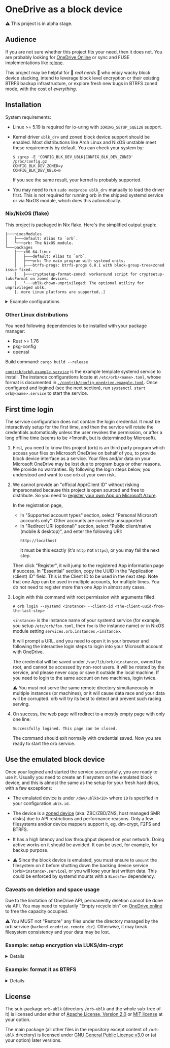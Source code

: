 # OneDrive as a block device

:warning: This project is in alpha stage.

## Audience

If you are not sure whether this project fits your need, then it does not. You
are probably looking for
[OneDrive Online](https://onedrive.live.com/) or sync and FUSE implementations
like [rclone](https://github.com/rclone/rclone).

This project may be helpful for :penguin: *real nerds* :penguin: who enjoy
wacky block device stacking, intend to leverage block level encryption or their
existing BTRFS backup infrastructure, or explore fresh new bugs in BTRFS zoned
mode, with the cost of *everything*.

## Installation

System requirements:

- Linux >= 5.19 is required for io-uring with `IORING_SETUP_SQE128` support.

- Kernel driver `ublk_drv` and zoned block device support should be enabled.
  Most distributions like Arch Linux and NixOS unstable meet these requirements
  by default. You can check your system by:

  ```console
  $ zgrep -E 'CONFIG_BLK_DEV_UBLK|CONFIG_BLK_DEV_ZONED' /proc/config.gz
  CONFIG_BLK_DEV_ZONED=y
  CONFIG_BLK_DEV_UBLK=m
  ```
  If you see the same result, your kernel is probably supported.

- You may need to run `sudo modprobe ublk_drv` manually to load the driver
  first. This is not required for running orb in the shipped systemd service or
  via NixOS module, which does this automatically.

### Nix/NixOS (flake)

This project is packaged in Nix flake. Here's the simplified output graph:
```
├───nixosModules
│   ├───default: Alias to `orb`.
│   └───orb: The NixOS module.
└───packages
    ├───x86_64-linux
    │   ├───default: Alias to `orb`.
    │   ├───orb: The main program with systemd units.
    │   ├───btrfs-progs: btrfs-progs 6.8.1 with block-group-tree+zoned issue fixed.
    │   ├───cryptsetup-format-zoned: workaround script for cryptsetup-luksFormat on zoned devices.
    │   └───ublk-chown-unprivileged: The optional utility for unprivileged ublk.
    [..more Linux platforms are supported..]
```

<details>

<summary>Example configurations</summary>

To use the orb service, add the flake input `github:oxalica/orb`, and import
its NixOS modules.
```nix
# Example flake.nix for demostration. Please edit your own one to add changes.
{
  inputs.nixpkgs.url = "github:NixOS/nixpkgs/nixos-unstable";
  inputs.orb.url = "github:oxalica/orb";

  outputs = { nixpkgs, orb, ... }: {
    nixosConfigurations.your-system = nixpkgs.lib.nixosSystem {
      system = "x86_64-linux";
      modules = with nixosModules; [
        orb.nixosModules.orb
        ./path/to/your/configuration.nix
      ];
    };
  };
}
```

Now you can use the module in your `configuration.nix`:
```nix
{ ... }:
{
  services.orb.instances = {
    # The instance name. It coresponds to the systemd service
    # `orb@my-device.service`. By default it will not be automatically started.
    "my-device".settings = {
        # Required device id. It's recommended to start at 80.
        # This creates block device `/dev/ublkb80`.
        ublk.id = 80; 
        # Other settings and their defaults can be seen in
        # ./contrib/config-onedrive.example.toml
        device = {
          dev_size = "1TiB";
          zone_size = "256MiB";
          min_chunk_size = "1MiB";
          max_chunk_size = "256MiB";
        };
        backend.onedrive.remote_dir = "/orb";
    };
  };

  # If you want to mount the block device, you can create systemd mounts.
  # This is an example.
  systemd.mounts = [
    {
      type = "btrfs";
      # Fill in your filesystem UUID after mkfs.
      what = "/dev/disk/by-uuid/11111111-2222-3333-4444-555555555555";
      where = "/mnt/my-mount-point";
      # Do not forget dependencies.
      requires = [ "orb@my-device.service" ];
      after = [ "orb@my-device.service" ];
      # It's recommended to set `noatime` and `compress` to reduce write
      # frequency and amplification.
      options = "noatime,compress=zstd:7";
    }
  ];
}
```

Note that the service can only work after login and setup first. See the
following sections for details.

</details>

### Other Linux distributions

You need following dependencies to be installed with your package manager:
- Rust >= 1.76
- pkg-config
- openssl

Build command: `cargo build --release`

[`contrib/orb@.example.service`](./contrib/orb@.example.service)
is the example template systemd service to install.
The instance configurations locate at `/etc/orb/<name>.toml`, whose format is
documented in
[`./contrib/config-onedrive.example.toml`](./contrib/config-onedrive.example.toml).
Once configured and logined (see the next section), run
`systemctl start orb@<name>.service` to start the service.

## First time login

The service configuration does not contain the login credential. It must be
interactively setup for the first time, and then the service will rotate the
credentials automatically unless the user revokes the permission, or after a
long offline time (seems to be >1month, but is determined by Microsoft).

1.  First, you need to know this project (orb) is an third party program which
    access your files on Microsoft OneDrive on behalf of you, to provide block
    device interface as a service. Your files and/or data on your Microsoft
    OneDrive may be lost due to program bugs or other reasons. We provide no
    warranties. By following the login steps below, you understood and want to
    use orb at your own risk.

2.  We cannot provide an "official App/Client ID" without risking impersonated
    because this project is open sourced and free to distribute. So you need to
    [register your own App on Microsoft
    Azure](https://portal.azure.com/#view/Microsoft_AAD_RegisteredApps/ApplicationsListBlade).

    In the registration page, 
    - In "Supported account types" section, select "Personal Microsoft accounts
      only". Other accounts are currently unsupported.
    - In "Redirect URI (optional)" section, select "Public client/native
      (mobile & desktop)", and enter the following URI:
      ```text
      http://localhost
      ```
      It must be this exactly (it's `http` not `https`), or you may fail the
      next step.

    Then click "Register", it will jump to the registered App information page
    if success. In "Essential" section, copy the UUID in the "Application
    (client) ID" field. This is the Client ID to be used in the next step.
    Note that one App can be used in multiple accounts, for multiple times. You
    do not need to register more than one App in almost any cases.

3.  Login with this command with root permission with arguments filled:
    ```console
    # orb login --systemd <instance> --client-id <the-client-uuid-from-the-last-step>
    ```
    `<instance>` is the instance name of your systemd service (for example, you
    setup `/etc/orb/foo.toml`, then `foo` is the instance name) or in NixOS
    module setting `services.orb.instances.<instance>`.

    It will prompt a URL, and you need to open it in your browser and following
    the interactive login steps to login into your Microsoft account with
    OneDrive.

    The credential will be saved under `/var/lib/orb/<instance>`, owned by
    root, and cannot be accessed by non-root users. It will be rotated by the
    service, and please never copy or save it outside the local machine. If you
    need to login to the same account on two machines, login twice.

    :warning:
    You must not serve the same remote directory simultaneously in multiple
    instances (or machines), or it will cause data race and your data will be
    corrupted. orb will try its best to detect and prevent such racing serving.

4.  On success, the web page will redirect to a mostly empty page with only one line:
    ```text
    Successfully logined. This page can be closed.
    ```

    The command should exit normally with credential saved. Now you are ready
    to start the orb service.
   
## Use the emulated block device

Once your logined and started the service successfully, you are ready to use it.
Usually you need to create an filesystem on the emulated block device, and this
is almost the same as the setup for your fresh hard disks, with a few
exceptions:

- The emulated device is under `/dev/ublkb<ID>` where `ID` is specified in
  your configuration `ublk.id`.

- The device is a
  [zoned device](https://zonedstorage.io/docs/introduction/zoned-storage)
  (aka. ZBC/ZBD/ZNS, host managed SMR disks) due to API restrictions and
  performance reasons. Only a few filesystems and/or device mappers support it,
  eg. dm-crypt, F2FS and BTRFS.

- It has a high latency and low throughput depend on your network. Doing
  active works on it should be avoided. It can be used, for example, for
  backup purpose.

- :warning: Since the block device is emulated, you must ensure to `umount` the
  filesystem on it before shutting down the backing device service
  (`orb@<instance>.service`), or you will lose your last written data. This
  could be enforced by systemd mounts with a `BindsTo=` dependency.

### Caveats on deletion and space usage

Due to the limitation of OneDrive API, permanently deletion cannot be done via
API. You may need to regularily "Empty recycle bin" on [OneDrive
online](https://onedrive.live.com) to free the capacity occupied.

:warning: You MUST not "Restore" any files under the directory managed by the
orb service (`backend.onedrive.remote_dir`). Otherwise, it may break filesystem
consistency and your data may be lost.

### Example: setup encryption via LUKS/dm-crypt

<details>
<summary>
Details
</summary>

:warning: cryptsetup does not and probably will not support zoned devices
natively, because of non-trivial handling logic, see
[this issue](https://gitlab.com/cryptsetup/cryptsetup/-/issues/877) and
[this merge request](https://gitlab.com/cryptsetup/cryptsetup/-/merge_requests/638).
Generally you should avoid this unsupported usage, unless there is no other way
around.

:warning: Of course, this will destroy all of your data on the emulated device,
aka. the remote directory in OneDrive holding the data.

cryptsetup does not support formatting zoned devices, but dm-crypt supports it.
We need to format and place the LUKS2 header manually, and then it can be
opened and/or closed in the normal way. For convenience, there is a script
under
[`./contrib/cryptsetup-format-zoned.sh`](./contrib/cryptsetup-format-zoned.sh)
to mimic `cryptsetup luksFormat` as a workaround. Run:

```console
# ./contrib/cryptsetup-format-zoned.sh /dev/ublkb<ID> # Use a a password.
OR
# ./contrib/cryptsetup-format-zoned.sh /dev/ublkb<ID> /path/to/key/file # Use a key file.
```

Alternatively, you can run the script via flake package:
```console
$ nix shell github:oxalica/orb#cryptsetup-format-zoned -c sudo cryptsetup-format-zoned /dev/ublkb<ID>
```

Note that editing header, ie. adding or removing keys, also requires careful
manual operations. You need do it yourself when needed.

After formatting the block device, you can open and/or close it in the normal
way:
```console
# cryptsetup luksOpen /dev/ublkb<ID> my-device-unencrypted
# cryptsetup close my-device-unencrypted
```

If you are using key files, you can also use systemd-cryptsetup services to
manage dm-crypt. This is useful when you want to specify dependencies to
`orb@<instance>.service` and downstream services, eg. backup services.
```nix
{ ... }:
{
  environment.etc."crypttab".text = ''
    mydecrypteddev /dev/ublkb<ID> /path/to/key/file noauto
  '';
  systemd.services."systemd-cryptsetup@mydecrypteddev" = {
    # Inform Nix that this is an overriding units for auto-generated ones.
    overrideStrategy = "asDropin";
    # Specify dependencies to the orb service.
    bindsTo = [ "orb@my-instance.service" ];
    after = [ "orb@my-instance.service" ];
  };
}
```

</details>

### Example: format it as BTRFS

<details>
<summary>
Details
</summary>

:warning: Of course, this will destroy all of your data on the emulated device,
aka. the remote directory in OneDrive holding the data.

It is recommended to format BTRFS with `block-group-tree` feature enabled, to
dramastically reduce mounting time (~50s to ~2s). You need btrfs-progs >= 6.8.1
with [a relevant bug](https://github.com/kdave/btrfs-progs/issues/765) getting fixed.
Since the btrfs-progs in nixpkgs is not updated to that yet, for convenience,
we provide package btrfs-progs 6.8.1 in flake output
`btrfs-progs` (used as `nix shell github:oxalica/orb#btrfs-progs`), then you
can format using it with:

```console
# mkfs.btrfs /dev/ublkb<ID> -O block-group-tree
```

`zoned` feature will be automatically detected and enabled without manual
specification.

Now you can mount it and do read/write operations. These are recommended mount
options (disable atime, high level zstd compression enabled):
```console
sudo mount -t btrfs -o noatime,compress=zstd:7 /dev/ublkb<ID> /mnt/my-mount-point
```

</details>

## License

The sub-package `orb-ublk` (directory `/orb-ublk` and the whole sub-tree of it)
is licensed under either of [Apache License, Version
2.0](./orb-ublk/LICENSE-APACHE) or [MIT license](./orb-ublk/LICENSE-MIT) at
your option.

The main package (all other files in the repository except content of
`/orb-ublk` directory) is licensed under [GNU General Public License
v3.0](./LICENSE-GPL-3.0) or (at your option) later versions.
